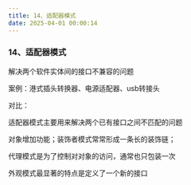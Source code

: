 ```yaml
---
title: 14、适配器模式
date: 2025-04-01 00:00:14
---
```

### 14、适配器模式

解决两个软件实体间的接口不兼容的问题

案例：港式插头转换器、电源适配器、usb转接头



对比：

适配器模式主要用来解决两个已有接口之间不匹配的问题

对象增加功能；装饰者模式常常形成一条长的装饰链；

代理模式是为了控制对对象的访问，通常也只包装一次

外观模式最显著的特点是定义了一个新的接口

